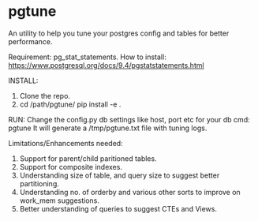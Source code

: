 # pgtune
An utility to help you tune your postgres config and tables for better performance.

Requirement:
pg_stat_statements. How to install: https://www.postgresql.org/docs/9.4/pgstatstatements.html

INSTALL:
1. Clone the repo. 
2. cd /path/pgtune/ pip install -e . 

RUN:
Change the config.py db settings like host, port etc for your db
cmd: pgtune
It will generate a /tmp/pgtune.txt file with tuning logs. 

Limitations/Enhancements needed:
1. Support for parent/child paritioned tables. 
2. Support for composite indexes. 
3. Understanding size of table, and query size to suggest better partitioning. 
4. Understanding no. of orderby and various other sorts to improve on work_mem suggestions.
5. Better understanding of queries to suggest CTEs and Views. 


